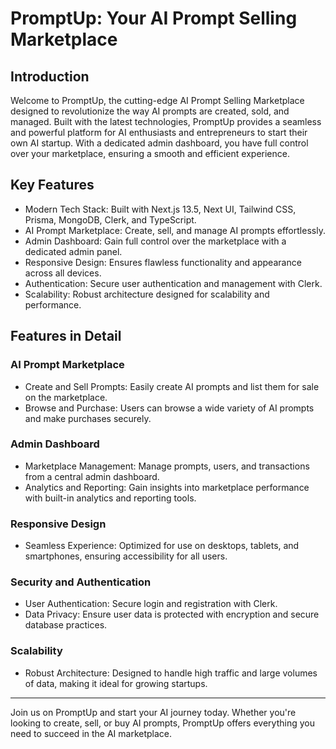 # PromptUp: Your AI Prompt Selling Marketplace

## Introduction
Welcome to PromptUp, the cutting-edge AI Prompt Selling Marketplace designed to revolutionize the way AI prompts are created, sold, and managed. Built with the latest technologies, PromptUp provides a seamless and powerful platform for AI enthusiasts and entrepreneurs to start their own AI startup. With a dedicated admin dashboard, you have full control over your marketplace, ensuring a smooth and efficient experience.

## Key Features
* Modern Tech Stack: Built with Next.js 13.5, Next UI, Tailwind CSS, Prisma, MongoDB, Clerk, and TypeScript.
* AI Prompt Marketplace: Create, sell, and manage AI prompts effortlessly.
* Admin Dashboard: Gain full control over the marketplace with a dedicated admin panel.
* Responsive Design: Ensures flawless functionality and appearance across all devices.
* Authentication: Secure user authentication and management with Clerk.
* Scalability: Robust architecture designed for scalability and performance.

## Features in Detail
### AI Prompt Marketplace
* Create and Sell Prompts: Easily create AI prompts and list them for sale on the marketplace.
* Browse and Purchase: Users can browse a wide variety of AI prompts and make purchases securely.

### Admin Dashboard
* Marketplace Management: Manage prompts, users, and transactions from a central admin dashboard.
* Analytics and Reporting: Gain insights into marketplace performance with built-in analytics and reporting tools.

### Responsive Design
* Seamless Experience: Optimized for use on desktops, tablets, and smartphones, ensuring accessibility for all users.

### Security and Authentication
* User Authentication: Secure login and registration with Clerk.
* Data Privacy: Ensure user data is protected with encryption and secure database practices.

### Scalability
* Robust Architecture: Designed to handle high traffic and large volumes of data, making it ideal for growing startups.

___________________________________________________________________________________________________________________________________

Join us on PromptUp and start your AI journey today. Whether you're looking to create, sell, or buy AI prompts, PromptUp offers everything you need to succeed in the AI marketplace.



